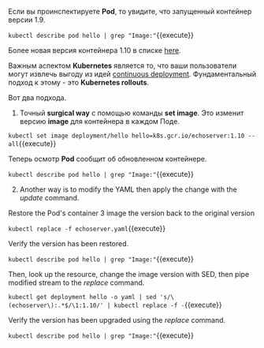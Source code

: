 Если вы проинспектируете **Pod**, то увидите, что запущенный контейнер версии 1.9.

`kubectl describe pod hello | grep "Image:"`{{execute}}

Более новая версия контейнера 1.10 в списке [here](https://console.cloud.google.com/gcr/images/google-containers/GLOBAL/echoserver?gcrImageListsize=30).

Важным аспектом **Kubernetes** является то, что ваши пользователи могут извлечь выгоду из идей [continuous deployment](https://martinfowler.com/bliki/ContinuousDelivery.html). Фундаментальный подход к этому - это **Kubernetes rollouts**.

Вот два подхода.

1. Точный **surgical way**  с помощью команды **set image**. Это изменит версию **image** для контейнера в каждом Поде.

`kubectl set image deployment/hello hello=k8s.gcr.io/echoserver:1.10 --all`{{execute}}

Теперь осмотр **Pod** сообщит об обновленном контейнере.

`kubectl describe pod hello | grep "Image:"`{{execute}}

2. Another way is to modify the YAML then apply the change with the _update_ command.

Restore the Pod's container 3
image the version back to the original version

`kubectl replace -f echoserver.yaml`{{execute}}

Verify the version has been restored.

`kubectl describe pod hello | grep "Image:"`{{execute}}

Then, look up the resource, change the image version with SED, then pipe modified stream to the _replace_ command.

`kubectl get deployment hello -o yaml | sed 's/\(echoserver\):.*$/\1:1.10/' | kubectl replace -f -`{{execute}}

Verify the version has been upgraded using the _replace_ command.

`kubectl describe pod hello | grep "Image:"`{{execute}}
